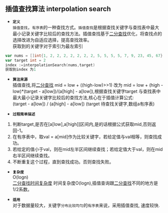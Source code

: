 ## 插值查找算法 interpolation search  

- **`定义`**  
`插值查找`，`有序表`的一种查找方式。`插值查找`是根据查找关键字与查找表中最大最小记录关键字比较后的查找方法。插值查找基于[二分查找](../binary_search)优化，将查找点的选择改进为自适应选择，提高查找效率。</br>
获取到的关键字对于索引为最左索引  
```go
var nums = []int{1, 2, 2, 2, 2, 2, 2, 2, 5, 5, 5, 5, 7, 9, 23, 45, 67} 
var target int = 2
index :=interpolationSearch(nums,target)  
获取到index 为1
```


- **`算法来源`**  
插值查找,将[二分查找](../binary_search) mid = low + ((high-low)>>1) 改为 mid = low + (high - low)*(target - a[low])/(a[high] - a[low]),根据查找关键字target 与查找表中最大最小记录关键字比较后的查找方法,核心在于插值计算公式:  
(target - a[low]) /  (a[high] - a[low])  (target 待查找关键字,数组a有序表)  



- **`过程简单描述`**
1. 判断target,是否在[a[low],a[high]]区间内,是的话根据公式获取mid,否则返回-1。 </br>
1. 在有序表中，取val = a[mid]作为比较关键字，若给定值与val相等，则查找成功。</br>
2. 若给定的值小于val，则在mid左半区间继续查找；若给定值大于val，则在mid右半区间继续查找。</br>
3. 不断重复这个过程，直到查找成功。否则查找失败。</br>  


- **`复杂度`**      
O(logn)  
[二分查找时间复杂度](../binary_search#binary_search_space) 时间复杂度O(logn),插值查询跟[二分查找](../binary_search)不同的地方是 1/2系数。

- **`适用`**  
对于数据量较大，关键字`分布比较均匀`的`有序表`来说，采用插值查找, 速度较快.



